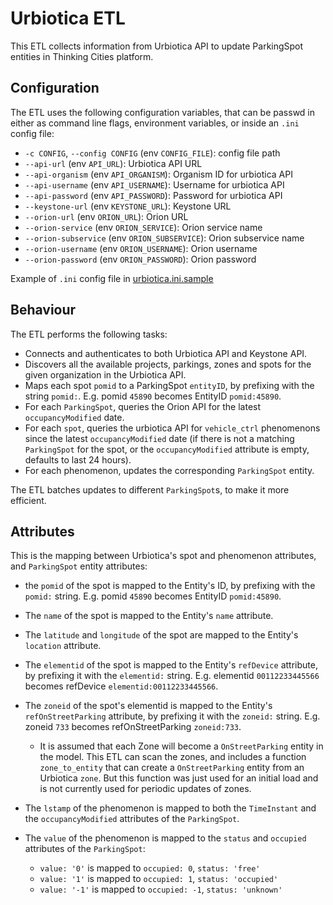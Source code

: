 # Urbiotica ETL

This ETL collects information from Urbiotica API to update ParkingSpot entities in Thinking Cities platform.

## Configuration

The ETL uses the following configuration variables, that can be passwd in either as command line flags, environment variables, or inside an `.ini` config file:

 - `-c CONFIG`, `--config CONFIG` (env `CONFIG_FILE`): config file path
- `--api-url` (env `API_URL`): Urbiotica API URL
- `--api-organism` (env `API_ORGANISM`): Organism ID for urbiotica API
- `--api-username` (env `API_USERNAME`): Username for urbiotica API
- `--api-password` (env `API_PASSWORD`): Password for urbiotica API
- `--keystone-url` (env `KEYSTONE_URL`): Keystone URL
- `--orion-url` (env `ORION_URL`): Orion URL
- `--orion-service` (env `ORION_SERVICE`): Orion service name
- `--orion-subservice` (env `ORION_SUBSERVICE`): Orion subservice name
- `--orion-username` (env `ORION_USERNAME`): Orion username
- `--orion-password` (env `ORION_PASSWORD`): Orion password

Example of `.ini` config file in [urbiotica.ini.sample](urbiotica.ini.sample)

## Behaviour

The ETL performs the following tasks:

- Connects and authenticates to both Urbiotica API and Keystone API.
- Discovers all the available projects, parkings, zones and spots for the given organization in the Urbiotica API.
- Maps each spot `pomid` to a ParkingSpot `entityID`, by prefixing with the string `pomid:`. E.g. pomid `45890` becomes EntityID `pomid:45890`. 
- For each `ParkingSpot`, queries the Orion API for the latest `occupancyModified` date.
- For each `spot`, queries the urbiotica API for `vehicle_ctrl` phenomenons since the latest `occupancyModified` date (if there is not a matching `ParkingSpot` for the spot, or the `occupancyModified` attribute is empty, defaults to last 24 hours).
- For each phenomenon, updates the corresponding `ParkingSpot` entity.

The ETL batches updates to different `ParkingSpot`s, to make it more efficient.

## Attributes

This is the mapping between Urbiotica's spot and phenomenon attributes, and `ParkingSpot` entity attributes:

- the `pomid` of the spot is mapped to the Entity's ID, by prefixing with the `pomid:` string.  E.g. pomid `45890` becomes EntityID `pomid:45890`.
- The `name` of the spot is mapped to the Entity's `name` attribute.
- The `latitude` and `longitude` of the spot are mapped to the Entity's `location` attribute.
- The `elementid` of the spot is mapped to the Entity's `refDevice` attribute, by prefixing it with the `elementid:` string. E.g. elementid `00112233445566` becomes refDevice `elementid:00112233445566`.
- The `zoneid` of the spot's elementid is mapped to the Entity's `refOnStreetParking` attribute, by prefixing it with the `zoneid:` string. E.g. zoneid `733` becomes refOnStreetParking `zoneid:733`.

  - It is assumed that each Zone will become a `OnStreetParking` entity in the model. This ETL can scan the zones, and includes a function `zone_to_entity` that can create a `OnStreetParking` entity from an Urbiotica `zone`. But this function was just used for an initial load and is not currently used for periodic updates of zones. 

- The `lstamp` of the phenomenon is mapped to both the `TimeInstant` and the `occupancyModified` attributes of the `ParkingSpot`.
- The `value` of the phenomenon is mapped to the `status` and `occupied` attributes of the `ParkingSpot`:

  - `value: '0'` is mapped to `occupied: 0`, `status: 'free'`
  - `value: '1'` is mapped to `occupied: 1`, `status: 'occupied'`
  - `value: '-1'` is mapped to `occupied: -1`, `status: 'unknown'`
